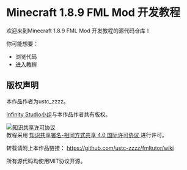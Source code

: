 # Minecraft 1.8.9 FML Mod 开发教程

欢迎来到Minecraft 1.8.9 FML Mod 开发教程的源代码仓库！

你可能想要：
 * 浏览代码
 * [进入教程](https://github.com/ustc-zzzz/fmltutor/wiki)
 
## 版权声明

本作品作者为ustc_zzzz。

[Infinity Studio小组](https://www.infinity-studio.org/)与本作品作者共有版权。

<a rel="license" href="http://creativecommons.org/licenses/by-sa/4.0/">
    <img alt="知识共享许可协议" style="border-width:0" src="https://i.creativecommons.org/l/by-sa/4.0/88x31.png" />
</a><br />教程采用
<a rel="license" href="http://creativecommons.org/licenses/by-sa/4.0/">
    知识共享署名-相同方式共享 4.0 国际许可协议
</a>进行许可。

转载请附上本作品链接：
<https://github.com/ustc-zzzz/fmltutor/wiki>

所有源代码均使用MIT协议开源。

